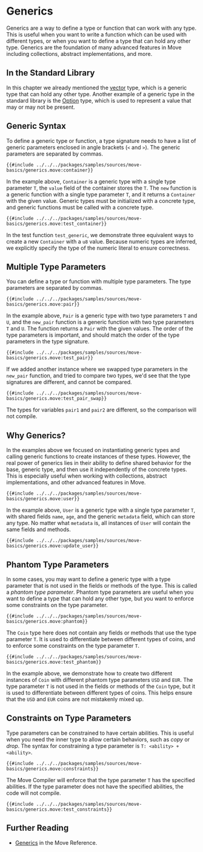# Generics

Generics are a way to define a type or function that can work with any type. This is useful when you
want to write a function which can be used with different types, or when you want to define a type
that can hold any other type. Generics are the foundation of many advanced features in Move including
collections, abstract implementations, and more.

## In the Standard Library

In this chapter we already mentioned the [vector](./vector.md) type, which is a generic type that
can hold any other type. Another example of a generic type in the standard library is the
[Option](./option.md) type, which is used to represent a value that may or may not be present.

## Generic Syntax

To define a generic type or function, a type signature needs to have a list of generic parameters
enclosed in angle brackets (`<` and `>`). The generic parameters are separated by commas.

```move
{{#include ../../../packages/samples/sources/move-basics/generics.move:container}}
```

In the example above, `Container` is a generic type with a single type parameter `T`, the `value`
field of the container stores the `T`. The `new` function is a generic function with a single type
parameter `T`, and it returns a `Container` with the given value. Generic types must be initialized
with a concrete type, and generic functions must be called with a concrete type.

```move
{{#include ../../../packages/samples/sources/move-basics/generics.move:test_container}}
```

In the test function `test_generic`, we demonstrate three equivalent ways to create a new `Container`
with a `u8` value. Because numeric types are inferred, we explicitly specify the type of the numeric
literal to ensure correctness.

## Multiple Type Parameters

You can define a type or function with multiple type parameters. The type parameters are 
separated by commas.

```move
{{#include ../../../packages/samples/sources/move-basics/generics.move:pair}}
```

In the example above, `Pair` is a generic type with two type parameters `T` and `U`, and the
`new_pair` function is a generic function with two type parameters `T` and `U`. The function returns
a `Pair` with the given values. The order of the type parameters is important, and should match
the order of the type parameters in the type signature.

```move
{{#include ../../../packages/samples/sources/move-basics/generics.move:test_pair}}
```

If we added another instance where we swapped type parameters in the `new_pair` function, and tried
to compare two types, we'd see that the type signatures are different, and cannot be compared.

```move
{{#include ../../../packages/samples/sources/move-basics/generics.move:test_pair_swap}}
```

The types for variables `pair1` and `pair2` are different, so the comparison will not compile.

## Why Generics?

In the examples above we focused on instantiating generic types and calling generic functions to
create instances of these types. However, the real power of generics lies in their ability to define shared
behavior for the base, generic type, and then use it independently of the concrete types. This is
especially useful when working with collections, abstract implementations, and other advanced
features in Move.

```move
{{#include ../../../packages/samples/sources/move-basics/generics.move:user}}
```

In the example above, `User` is a generic type with a single type parameter `T`, with shared fields
`name`, `age`, and the generic `metadata` field, which can store any type. No matter what 
`metadata` is, all instances of `User` will contain the same fields and methods.

```move
{{#include ../../../packages/samples/sources/move-basics/generics.move:update_user}}
```

## Phantom Type Parameters

In some cases, you may want to define a generic type with a type parameter that is not used in the
fields or methods of the type. This is called a _phantom type parameter_. Phantom type parameters
are useful when you want to define a type that can hold any other type, but you want to enforce some
constraints on the type parameter.

```move
{{#include ../../../packages/samples/sources/move-basics/generics.move:phantom}}
```

The `Coin` type here does not contain any fields or methods that use the type parameter `T`. It is
used to differentiate between different types of coins, and to enforce some constraints on the type
parameter `T`.

```move
{{#include ../../../packages/samples/sources/move-basics/generics.move:test_phantom}}
```

In the example above, we demonstrate how to create two different instances of `Coin` with different
phantom type parameters `USD` and `EUR`. The type parameter `T` is not used in the fields or methods
of the `Coin` type, but it is used to differentiate between different types of coins. This helps ensure
that the `USD` and `EUR` coins are not mistakenly mixed up.

## Constraints on Type Parameters

Type parameters can be constrained to have certain abilities. This is useful when you need the inner
type to allow certain behaviors, such as _copy_ or _drop_. The syntax for constraining a type
parameter is `T: <ability> + <ability>`.

```move
{{#include ../../../packages/samples/sources/move-basics/generics.move:constraints}}
```

The Move Compiler will enforce that the type parameter `T` has the specified abilities. If the type
parameter does not have the specified abilities, the code will not compile.

<!-- TODO: failure case -->

```move
{{#include ../../../packages/samples/sources/move-basics/generics.move:test_constraints}}
```

## Further Reading

- [Generics](/reference/generics.html) in the Move Reference.
